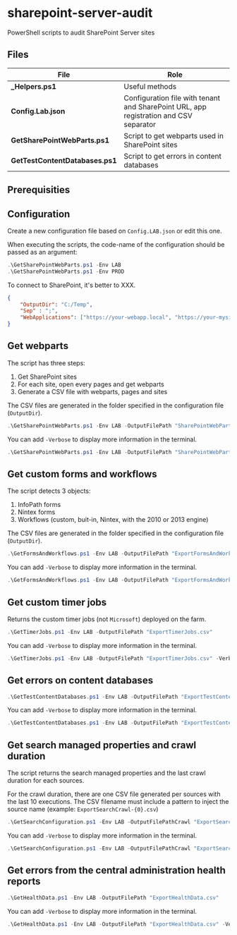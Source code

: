 # sharepoint-server-audit
PowerShell scripts to audit SharePoint Server sites

## Files
| File | Role |
| - | - |
| **_Helpers.ps1** | Useful methods |
| **Config.Lab.json** | Configuration file with tenant and SharePoint URL, app registration and CSV separator |
| **GetSharePointWebParts.ps1** | Script to get webparts used in SharePoint sites |
| **GetTestContentDatabases.ps1** | Script to get errors in content databases |

## Prerequisities

## Configuration

Create a new configuration file based on `Config.LAB.json` or edit this one.

When executing the scripts, the code-name of the configuration should be passed as an argument:

~~~powershell
.\GetSharePointWebParts.ps1 -Env LAB
.\GetSharePointWebParts.ps1 -Env PROD
~~~

To connect to SharePoint, it's better to XXX.

~~~json
{
    "OutputDir": "C:/Temp",
    "Sep" : ";",
    "WebApplications": ["https://your-webapp.local", "https://your-mysites.local"]
}
~~~


## Get webparts

The script has three steps:
1. Get SharePoint sites
2. For each site, open every pages and get webparts
3. Generate a CSV file with webparts, pages and sites

The CSV files are generated in the folder specified in the configuration file (`OutputDir`).

~~~powershell
.\GetSharePointWebParts.ps1 -Env LAB -OutputFilePath "SharePointWebParts.csv"
~~~

You can add `-Verbose` to display more information in the terminal.

~~~powershell
.\GetSharePointWebParts.ps1 -Env LAB -OutputFilePath "SharePointWebParts.csv" -Verbose
~~~

## Get custom forms and workflows

The script detects 3 objects:
1. InfoPath forms
2. Nintex forms
3. Workflows (custom, buit-in, Nintex, with the 2010 or 2013 engine)

The CSV files are generated in the folder specified in the configuration file (`OutputDir`).

~~~powershell
.\GetFormsAndWorkflows.ps1 -Env LAB -OutputFilePath "ExportFormsAndWorkflows.csv"
~~~

You can add `-Verbose` to display more information in the terminal.

~~~powershell
.\GetFormsAndWorkflows.ps1 -Env LAB -OutputFilePath "ExportFormsAndWorkflows.csv" -Verbose
~~~

## Get custom timer jobs

Returns the custom timer jobs (not `Microsoft`) deployed on the farm.

~~~powershell
.\GetTimerJobs.ps1 -Env LAB -OutputFilePath "ExportTimerJobs.csv"
~~~

You can add `-Verbose` to display more information in the terminal.

~~~powershell
.\GetTimerJobs.ps1 -Env LAB -OutputFilePath "ExportTimerJobs.csv" -Verbose
~~~

## Get errors on content databases

~~~powershell
.\GetTestContentDatabases.ps1 -Env LAB -OutputFilePath "ExportTestContentDatabase.csv"
~~~

You can add `-Verbose` to display more information in the terminal.

~~~powershell
.\GetTestContentDatabases.ps1 -Env LAB -OutputFilePath "ExportTestContentDatabase.csv" -Verbose
~~~

## Get search managed properties and crawl duration

The script returns the search managed properties and the last crawl duration for each sources.

For the crawl duration, there are one CSV file generated per sources with the last 10 executions. The CSV filename must include a pattern to inject the source name (example: `ExportSearchCrawl-{0}.csv`)

~~~powershell
.\GetSearchConfiguration.ps1 -Env LAB -OutputFilePathCrawl "ExportSearchCrawl-{0}.csv" -OutputFilePathManagedProperties "ExportSearchManagedProperties.csv"
~~~

You can add `-Verbose` to display more information in the terminal.

~~~powershell
.\GetSearchConfiguration.ps1 -Env LAB -OutputFilePathCrawl "ExportSearchCrawl-{0}.csv" -OutputFilePathManagedProperties "ExportSearchManagedProperties.csv" -Verbose
~~~


## Get errors from the central administration health reports 

~~~powershell
.\GetHealthData.ps1 -Env LAB -OutputFilePath "ExportHealthData.csv"
~~~

You can add `-Verbose` to display more information in the terminal.

~~~powershell
.\GetHealthData.ps1 -Env LAB -OutputFilePath "ExportHealthData.csv" -Verbose
~~~